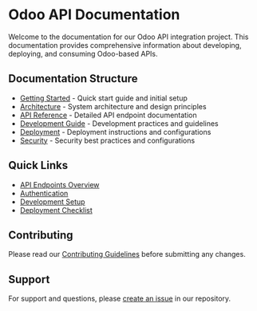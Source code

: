 # Odoo API Documentation

Welcome to the documentation for our Odoo API integration project. This documentation provides comprehensive information about developing, deploying, and consuming Odoo-based APIs.

## Documentation Structure

- [Getting Started](./getting-started.md) - Quick start guide and initial setup
- [Architecture](./architecture.md) - System architecture and design principles
- [API Reference](./api-reference.md) - Detailed API endpoint documentation
- [Development Guide](./development-guide.md) - Development practices and guidelines
- [Deployment](./deployment.md) - Deployment instructions and configurations
- [Security](./security.md) - Security best practices and configurations

## Quick Links

- [API Endpoints Overview](./api-reference.md#endpoints)
- [Authentication](./security.md#authentication)
- [Development Setup](./development-guide.md#setup)
- [Deployment Checklist](./deployment.md#checklist)

## Contributing

Please read our [Contributing Guidelines](../CONTRIBUTING.md) before submitting any changes.

## Support

For support and questions, please [create an issue](https://github.com/ArulWeb3/cursormcptest/issues) in our repository.